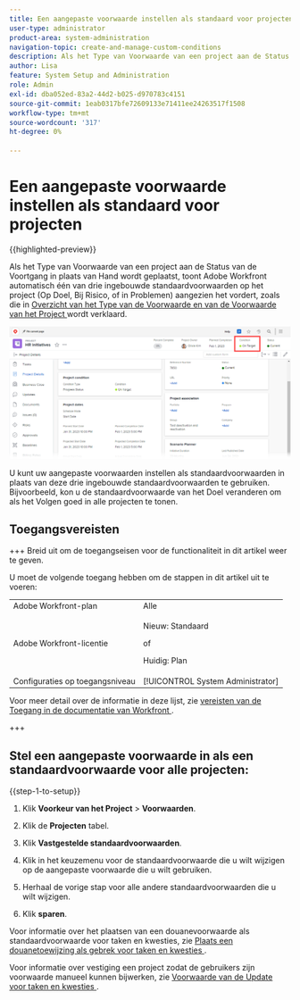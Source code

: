 ```yaml
---
title: Een aangepaste voorwaarde instellen als standaard voor projecten
user-type: administrator
product-area: system-administration
navigation-topic: create-and-manage-custom-conditions
description: Als het Type van Voorwaarde van een project aan de Status van de Voortgang in plaats van Hand wordt geplaatst, toont Adobe Workfront automatisch één van drie ingebouwde standaardvoorwaarden op het project (Op Doel, Op Risico, of in Problemen) aangezien het vordert, zoals die in Overzicht van het Type van de Voorwaarde en van de Voorwaarde van het Project wordt verklaard.
author: Lisa
feature: System Setup and Administration
role: Admin
exl-id: dba052ed-83a2-44d2-b025-d970783c4151
source-git-commit: 1eab0317bfe72609133e71411ee24263517f1508
workflow-type: tm+mt
source-wordcount: '317'
ht-degree: 0%

---
```


# Een aangepaste voorwaarde instellen als standaard voor projecten

{{highlighted-preview}}

Als het Type van Voorwaarde van een project aan de Status van de Voortgang in plaats van Hand wordt geplaatst, toont Adobe Workfront automatisch één van drie ingebouwde standaardvoorwaarden op het project (Op Doel, Bij Risico, of in Problemen) aangezien het vordert, zoals die in [ Overzicht van het Type van de Voorwaarde en van de Voorwaarde van het Project ](../../../manage-work/projects/manage-projects/project-condition-and-condition-type.md) wordt verklaard.

![ Voorwaarde in projectkopbal ](assets/condition-in-project-header-nwe.png)

U kunt uw aangepaste voorwaarden instellen als standaardvoorwaarden in plaats van deze drie ingebouwde standaardvoorwaarden te gebruiken. Bijvoorbeeld, kon u de standaardvoorwaarde van het Doel veranderen om als het Volgen goed in alle projecten te tonen.

## Toegangsvereisten

+++ Breid uit om de toegangseisen voor de functionaliteit in dit artikel weer te geven.

U moet de volgende toegang hebben om de stappen in dit artikel uit te voeren:

<table style="table-layout:auto"> 
 <col> 
 <col> 
 <tbody> 
  <tr> 
   <td role="rowheader">Adobe Workfront-plan</td> 
   <td>Alle</td> 
  </tr> 
  <tr> 
  <tr> 
   <td role="rowheader">Adobe Workfront-licentie</td> 
   <td><p>Nieuw: Standaard</p>
       <p>of</p>
       <p>Huidig: Plan</p></td>
  </tr> 
  </tr> 
  <tr> 
   <td role="rowheader">Configuraties op toegangsniveau</td> 
   <td>[!UICONTROL System Administrator]</td>
  </tr> 
 </tbody> 
</table>

Voor meer detail over de informatie in deze lijst, zie [ vereisten van de Toegang in de documentatie van Workfront ](/help/quicksilver/administration-and-setup/add-users/access-levels-and-object-permissions/access-level-requirements-in-documentation.md).

+++

## Stel een aangepaste voorwaarde in als een standaardvoorwaarde voor alle projecten:

{{step-1-to-setup}}

1. Klik **Voorkeur van het Project** > **Voorwaarden**.

1. Klik de **Projecten** tabel.
1. Klik **Vastgestelde standaardvoorwaarden**.
1. Klik in het keuzemenu voor de standaardvoorwaarde die u wilt wijzigen op de aangepaste voorwaarde die u wilt gebruiken.
1. Herhaal de vorige stap voor alle andere standaardvoorwaarden die u wilt wijzigen.
1. Klik **sparen**.

Voor informatie over het plaatsen van een douanevoorwaarde als standaardvoorwaarde voor taken en kwesties, zie [ Plaats een douanetoewijzing als gebrek voor taken en kwesties ](../../../administration-and-setup/customize-workfront/create-manage-custom-conditions/set-custom-condition-default-tasks-issues.md).

Voor informatie over vestiging een project zodat de gebruikers zijn voorwaarde manueel kunnen bijwerken, zie [ Voorwaarde van de Update voor taken en kwesties ](../../../manage-work/projects/updating-work-in-a-project/update-condition-for-tasks-and-issues.md).

